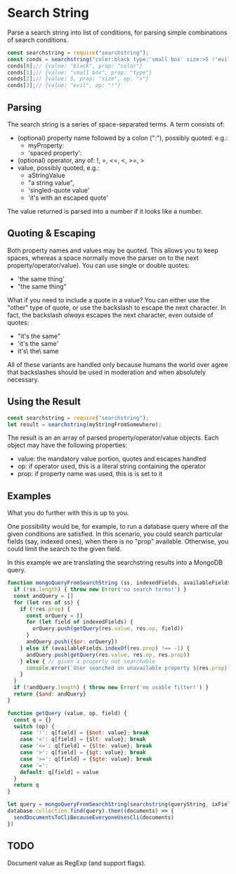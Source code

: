 # Search String

Parse a search string into list of conditions, for parsing simple combinations
of search conditions.

```javascript
const searchstring = require("searchstring");
const conds = searchstring("color:black type:'small box' size:>5 !'evil'");
conds[0];// {value: "black", prop: "color"}
conds[1];// {value: "small box", prop: "type"}
conds[2];// {value: 5, prop: "size", op: ">"}
conds[3];// {value: "evil", op: "!"}
```

## Parsing

The search string is a series of space-separated terms. A term consists of:

- (optional) property name followed by a colon (":"), possibly quoted. e.g.:
    - myProperty:
    - 'spaced property':
- (optional) operator, any of: !, =, <=, <, >=, >
- value, possibly quoted, e.g.:
    - aStringValue
    - "a string value",
    - 'singled-quote value'
    - 'it\'s with an escaped quote'

The value returned is parsed into a number if it looks like a number.

## Quoting & Escaping

Both property names and values may be quoted. This allows you to keep spaces,
whereas a space normally move the parser on to the next
property/operator/value). You can use single or double quotes:

- 'the same thing'
- "the same thing"

What if you need to include a quote in a value? You can either use the "other"
type of quote, or use the backslash to escape the next character. In fact, the
backslash *always* escapes the next character, even outside of quotes:

- "it's the same"
- 'it\'s the same'
- it\'s\ the\ same

All of these variants are handled only because humans the world over agree that
backslashes should be used in moderation and when absolutely necessary.

## Using the Result

```javascript
const searchstring = require("searchstring");
let result = searchstring(myStringFromSomewhere);
```

The result is an an array of parsed property/operator/value objects. Each object
may have the following properties:

- value: the mandatory value portion, quotes and escapes handled
- op: if operator used, this is a literal string containing the operator
- prop: if property name was used, this is is set to it


## Examples

What you do further with this is up to you.

One possibility would be, for example, to run a database query where *all* the
given conditions are satisfied. In this scenario, you could search particular
fields (say, indexed ones), when there is no "prop" available. Otherwise, you
could limit the search to the given field.

In this example we are translating the searchstring results into a MongoDB
query.

```javascript
function mongoQueryFromSearchString (ss, indexedFields, availableFields) {
  if (!ss.length) { throw new Error('no search terms!') }
  const andQuery = []
  for (let res of ss) {
    if (!res.prop) {
      const orQuery = []
      for (let field of indexedFields) {
        orQuery.push(getQuery(res.value, res.op, field))
      }
      andQuery.push({$or: orQuery})
    } else if (availableFields.indexOf(res.prop) !== -1) {
      andQuery.push(getQuery(res.value, res.op, res.prop))
    } else { // given a property not searchable
      console.error(`User searched on unavailable property ${res.prop}`)
    }
  }
  if (!andQuery.length) { throw new Error('no usable filter!') }
  return {$and: andQuery}
}

function getQuery (value, op, field) {
  const q = {}
  switch (op) {
    case '!': q[field] = {$not: value}; break
    case '<': q[field] = {$lt: value}; break
    case '<=': q[field] = {$lte: value}; break
    case '>': q[field] = {$gt: value}; break
    case '>=': q[field] = {$gte: value}; break
    case '=':
    default: q[field] = value
  }
  return q
}

let query = mongoQueryFromSearchString(searchstring(queryString, ixFields, avFields))
database.collection.find(query).then((documents) => {
  sendDocumentsToCliBecauseEveryoneUsesCli(documents)
})
```

## TODO

Document value as RegExp (and support flags).
